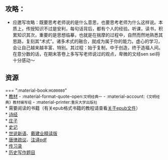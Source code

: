 ## 攻略：
- 应邀写攻略：既要思考老师说的是什么意思，也要思考老师为什么这样说。本质上，传授知识不过是安利，每句话背后，都有个人的经验。听课，读书，积累知识其次，重要的是思想临摹，也就是在揣摩的过程中，自然而然地熟悉其思路，复刻其“术式”。诸多术式的融合，就成为属于你的能力。虚心的学习，会让自己越来越丰富、特别。其过程：始于复制，中于创造，终于造福人间。在意分数的话，在期末答卷上多写写老师说过的观点，卑微的文经sen sei将十分感动～

## 资源  
=== ":material-book:`HG00080`"  
    * [教材](https://api.mir6.com/api/lanzou?url=https://cqu-openlib.lanzout.com/ioHU12epuhxc&down=true) - :material-format-quote-open:`文明经典一` - :material-account:`《文明经典》教材编写组` - :material-printer:`重庆大学出版社`  
    * 需要阅读的书籍（有关epub格式书籍的教程请查看[关于epub文件](../skill/计算机基础/关于epub文件.md)）  
        * [诗经](https://api.mir6.com/api/lanzou?url=https://cqu-openlib.lanzout.com/iR4P92eptrad&down=true)  
        * [庄子](https://api.mir6.com/api/lanzou?url=https://cqu-openlib.lanzout.com/ifRiT2eptpfg&down=true)  
        * [史记](https://api.mir6.com/api/lanzou?url=https://cqu-openlib.lanzout.com/iqBxl2epth1e&down=true)  
        * [世说新语](https://api.mir6.com/api/lanzou?url=https://cqu-openlib.lanzout.com/iNjkx2eptf2d&down=true)、[戴建业精读版](https://api.mir6.com/api/lanzou?url=https://cqu-openlib.lanzout.com/iedc62eptpkb&down=true)  
        * [唐律疏议](https://api.mir6.com/api/lanzou?url=https://cqu-openlib.lanzout.com/iLWzO2epth2f&down=true)、[注译pdf](https://api.mir6.com/api/lanzou?url=https://cqu-openlib.lanzout.com/izPVe2eptpbc&down=true)  
        * [传习录](https://api.mir6.com/api/lanzou?url=https://cqu-openlib.lanzout.com/i9mtI2eptf7i&down=true)  
    * [历史写作题目](../sundry/文明经典写作题目/文明经典A历史写作题目.md)